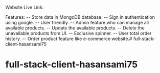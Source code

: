 Website Live Link: 

Features:
-- Store data in MongoDB database. 
-- Sign in authentication using google.
-- User friendly.
-- Admin feature who can manage all available products.
-- Update the available products.
-- Delete the unavailable products from UI.
-- Exclusive spinner.
-- User total order history.
-- Order product feature like e-commerce website.# full-stack-client-hasansami75
# full-stack-client-hasansami75
